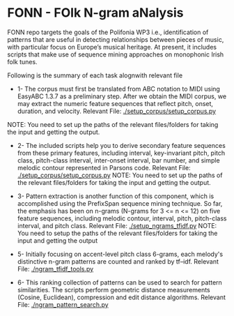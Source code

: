 # FONN - FOlk N-gram aNalysis 

FONN repo targets the goals of the Polifonia WP3 i.e., identification of patterns that are useful in detecting relationships between pieces of music, with particular focus on Europe’s musical heritage. At present, it includes scripts that make use of sequence mining approaches on monophonic Irish folk tunes.

Following is the summary of each task alognwith relevant file

* 1- The corpus must first be translated from ABC notation to MIDI using EasyABC 1.3.7 as a preliminary step. After we obtain the MIDI corpus, we may extract the numeric feature sequences that reflect pitch, onset, duration, and velocity. 
Relevant File: [./setup_corpus/setup_corpus.py](https://github.com/polifonia-project/folk_ngram_analysis/blob/master/setup_corpus/setup_corpus.py)

NOTE: You need to set up the paths of the relevant files/folders for taking the input and getting the output.

* 2- The included scripts help you to derive secondary feature sequences from these primary features, including interval, key-invariant pitch, pitch class, pitch-class interval, inter-onset interval, bar number, and simple melodic contour represented in Parsons code.
Relevant File: [./setup_corpus/setup_corpus.py](https://github.com/polifonia-project/folk_ngram_analysis/blob/master/setup_corpus/setup_corpus.py)
NOTE: You need to set up the paths of the relevant files/folders for taking the input and getting the output.

	
* 3- Pattern extraction is another function of this component, which is accomplished using the PrefixSpan sequence mining technique. So far, the emphasis has been on n-grams (N-grams for 3 <= n <= 12) on five feature sequences, including melodic contour, interval, pitch, pitch-class interval, and pitch class. 
Relevant File: [./setup_ngrams_tfidf.py](https://github.com/polifonia-project/folk_ngram_analysis/blob/master/setup_ngrams_tfidf.py)
NOTE: You need to setup the paths of the relevant files/folders for taking the input and getting the output


* 5- Initially focusing on accent-level pitch class 6-grams, each melody's distinctive n-gram patterns are counted and ranked by tf–idf. 
Relevant File: [./ngram_tfidf_tools.py](https://github.com/polifonia-project/folk_ngram_analysis/blob/master/ngram_tfidf_tools.py)


* 6- This ranking collection of patterns can be used to search for pattern similarities. The scripts perform geometric distance measurements (Cosine, Euclidean), compression and edit distance algorithms.
Relevant File: [./ngram_pattern_search.py](https://github.com/polifonia-project/folk_ngram_analysis/blob/master/ngram_pattern_search.py)
